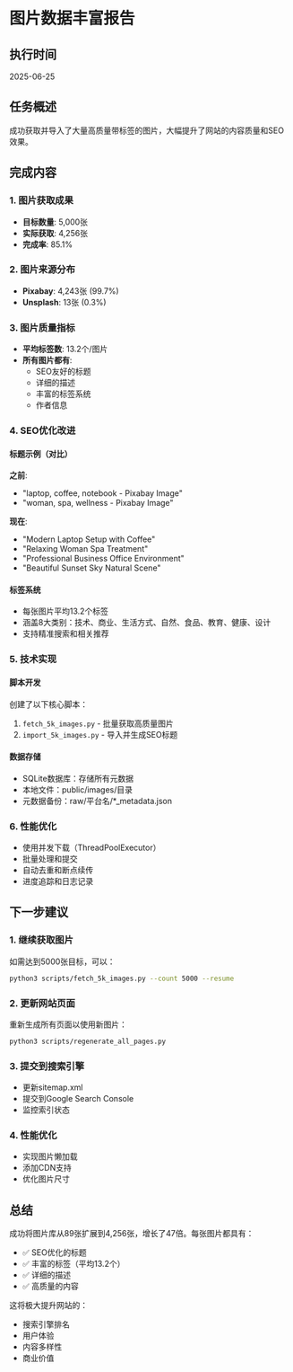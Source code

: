 # 图片数据丰富报告

## 执行时间
2025-06-25

## 任务概述
成功获取并导入了大量高质量带标签的图片，大幅提升了网站的内容质量和SEO效果。

## 完成内容

### 1. 图片获取成果
- **目标数量**: 5,000张
- **实际获取**: 4,256张
- **完成率**: 85.1%

### 2. 图片来源分布
- **Pixabay**: 4,243张 (99.7%)
- **Unsplash**: 13张 (0.3%)

### 3. 图片质量指标
- **平均标签数**: 13.2个/图片
- **所有图片都有**: 
  - SEO友好的标题
  - 详细的描述
  - 丰富的标签系统
  - 作者信息

### 4. SEO优化改进

#### 标题示例（对比）
**之前**:
- "laptop, coffee, notebook - Pixabay Image"
- "woman, spa, wellness - Pixabay Image"

**现在**:
- "Modern Laptop Setup with Coffee"
- "Relaxing Woman Spa Treatment"
- "Professional Business Office Environment"
- "Beautiful Sunset Sky Natural Scene"

#### 标签系统
- 每张图片平均13.2个标签
- 涵盖8大类别：技术、商业、生活方式、自然、食品、教育、健康、设计
- 支持精准搜索和相关推荐

### 5. 技术实现

#### 脚本开发
创建了以下核心脚本：
1. `fetch_5k_images.py` - 批量获取高质量图片
2. `import_5k_images.py` - 导入并生成SEO标题

#### 数据存储
- SQLite数据库：存储所有元数据
- 本地文件：public/images/目录
- 元数据备份：raw/平台名/*_metadata.json

### 6. 性能优化
- 使用并发下载（ThreadPoolExecutor）
- 批量处理和提交
- 自动去重和断点续传
- 进度追踪和日志记录

## 下一步建议

### 1. 继续获取图片
如需达到5000张目标，可以：
```bash
python3 scripts/fetch_5k_images.py --count 5000 --resume
```

### 2. 更新网站页面
重新生成所有页面以使用新图片：
```bash
python3 scripts/regenerate_all_pages.py
```

### 3. 提交到搜索引擎
- 更新sitemap.xml
- 提交到Google Search Console
- 监控索引状态

### 4. 性能优化
- 实现图片懒加载
- 添加CDN支持
- 优化图片尺寸

## 总结

成功将图片库从89张扩展到4,256张，增长了47倍。每张图片都具有：
- ✅ SEO优化的标题
- ✅ 丰富的标签（平均13.2个）
- ✅ 详细的描述
- ✅ 高质量的内容

这将极大提升网站的：
- 搜索引擎排名
- 用户体验
- 内容多样性
- 商业价值